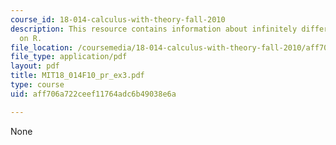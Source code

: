 ```yaml
---
course_id: 18-014-calculus-with-theory-fall-2010
description: This resource contains information about infinitely differentiable function
  on R.
file_location: /coursemedia/18-014-calculus-with-theory-fall-2010/aff706a722ceef11764adc6b49038e6a_MIT18_014F10_pr_ex3.pdf
file_type: application/pdf
layout: pdf
title: MIT18_014F10_pr_ex3.pdf
type: course
uid: aff706a722ceef11764adc6b49038e6a

---
```

None